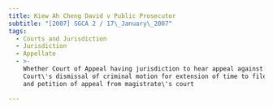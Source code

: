 ```yaml
---
title: Kiew Ah Cheng David v Public Prosecutor
subtitle: "[2007] SGCA 2 / 17\_January\_2007"
tags:
  - Courts and Jurisdiction
  - Jurisdiction
  - Appellate
  - >-
    Whether Court of Appeal having jurisdiction to hear appeal against High
    Court\'s dismissal of criminal motion for extension of time to file notice
    and petition of appeal from magistrate\'s court

---
```


